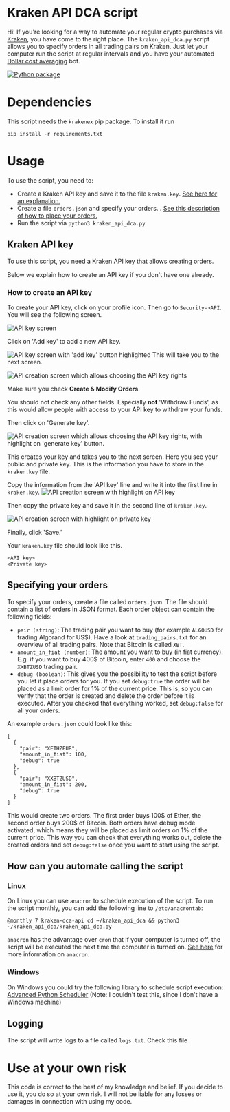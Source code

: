 # Kraken API DCA script

Hi! If you're looking for a way to automate your regular crypto purchases via [Kraken](https://www.kraken.com/), you
have come to the right place. The `kraken_api_dca.py` script allows you to specify orders in all trading pairs on
Kraken. Just let your computer run the script at regular intervals and you have your
automated [Dollar cost averaging](https://en.wikipedia.org/wiki/Dollar_cost_averaging) bot.

[![Python package](https://github.com/bewagner/kraken_api_dca/actions/workflows/workflow.yml/badge.svg?branch=main)](https://github.com/bewagner/kraken_api_dca/actions/workflows/workflow.yml)

# Dependencies

This script needs the `krakenex` pip package. To install it run

```commandline
pip install -r requirements.txt
```

# Usage

To use the script, you need to:

- Create a Kraken API key and save it to the file `kraken.key`.
  [See here for an explanation.](#kraken-api-key)
- Create a file `orders.json` and specify your orders.
  . [See this description of how to place your orders.](#specifying-your-orders)
- Run the script via `python3 kraken_api_dca.py`

## Kraken API key

To use this script, you need a Kraken API key that allows creating orders.

Below we explain how to create an API key if you don't have one already.

### How to create an API key

To create your API key, click on your profile icon. Then go to `Security->API`. You will see the following screen.

![API key screen](/images/API-key-screen.png)

Click on 'Add key' to add a new API key.

![API key screen with 'add key' button highlighted](/images/API-key-screen-with-button-highlight.png)
This will take you to the next screen.

![API creation screen which allows choosing the API key rights](/images/add-API-key.png)

Make sure you check **Create & Modify Orders**.

You should not check any other fields. Especially **not** 'Withdraw Funds', as this would allow people with access to
your API key to withdraw your funds.

Then click on 'Generate key'.

![API creation screen which allows choosing the API key rights, with highlight on 'generate key' button.](/images/add-API-key-button-highlight.png)

This creates your key and takes you to the next screen. Here you see your public and private key. This is the
information you have to store in the `kraken.key` file.

Copy the information from the 'API key' line and write it into the first line in `kraken.key`.
![API creation screen with highlight on API key](/images/final-screen-api-key-highlight.png)

Then copy the private key and save it in the second line of `kraken.key`.

![API creation screen with highlight on private key](/images/final-screen-private-key-highlight.png)

Finally, click 'Save.'

Your `kraken.key` file should look like this.

```text
<API key>
<Private key>
```

## Specifying your orders

To specify your orders, create a file called `orders.json`. The file should contain a list of orders in JSON format.
Each order object can contain the following fields:

- `pair (string)`: The trading pair you want to buy (for example `ALGOUSD` for trading Algorand for US$). Have a look
  at `trading_pairs.txt` for an overview of all trading pairs. Note that Bitcoin is called `XBT`.
- `amount_in_fiat (number)`: The amount you want to buy (in fiat currency). E.g. if you want to buy 400$ of Bitcoin,
  enter `400` and choose the `XXBTZUSD` trading pair.
- `debug (boolean)`: This gives you the possibility to test the script before you let it place orders for you. If you
  set `debug:true` the order will be placed as a limit order for 1% of the current price. This is, so you can verify
  that the order is created and delete the order before it is executed. After you checked that everything worked,
  set `debug:false` for all your orders.

An example `orders.json` could look like this:

```json5
[
  {
    "pair": "XETHZEUR",
    "amount_in_fiat": 100,
    "debug": true
  },
  {
    "pair": "XXBTZUSD",
    "amount_in_fiat": 200,
    "debug": true
  }
]
```

This would create two orders. The first order buys 100$ of Ether, the second order buys 200$ of Bitcoin. Both orders
have debug mode activated, which means they will be placed as limit orders on 1% of the current price. This way you can
check that everything works out, delete the created orders and set `debug:false` once you want to start using the
script.

## How can you automate calling the script

### Linux

On Linux you can use `anacron` to schedule execution of the script. To run the script monthly, you can add the following
line to `/etc/anacrontab`:

```text
@monthly 7 kraken-dca-api cd ~/kraken_api_dca && python3 ~/kraken_api_dca/kraken_api_dca.py
```

`anacron` has the advantage over `cron` that if your computer is turned off, the script will be executed the next time
the computer is turned on.
[See here](https://kifarunix.com/scheduling-tasks-using-anacron-in-linux-unix/) for more information on `anacron`.

### Windows

On Windows you could try the following library to schedule script execution:
[Advanced Python Scheduler](https://apscheduler.readthedocs.io/en/stable/)
(Note: I couldn't test this, since I don't have a Windows machine)

## Logging

The script will write logs to a file called `logs.txt`. Check this file

# Use at your own risk

This code is correct to the best of my knowledge and belief. If you decide to use it, you do so at your own risk. I will
not be liable for any losses or damages in connection with using my code.

